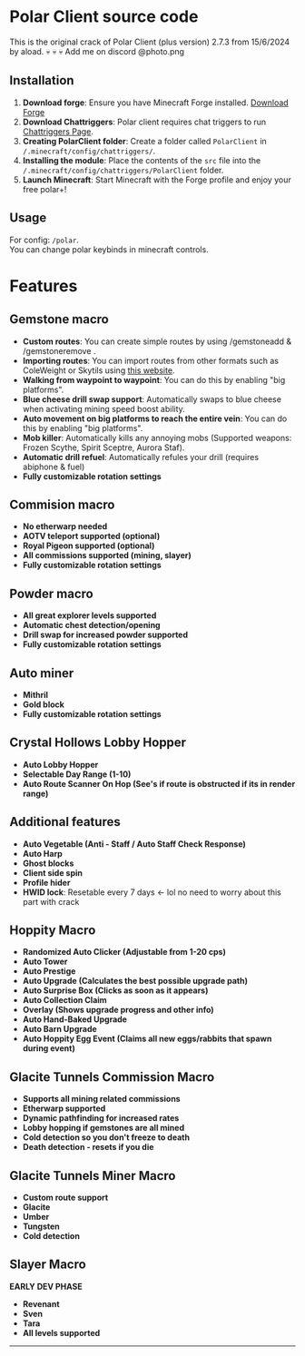 # Polar Client source code
This is the original crack of Polar Client (plus version) 2.7.3 from 15/6/2024 by aload.
:skull: :skull: :skull: Add me on discord @photo.png
## Installation

1. **Download forge**: Ensure you have Minecraft Forge installed. [Download Forge](https://files.minecraftforge.net/)
2. **Download Chattriggers**: Polar client requires chat triggers to run [Chattriggers Page](https://www.chattriggers.com/).
3. **Creating PolarClient folder**: Create a folder called `PolarClient` in `/.minecraft/config/chattriggers/`.
4. **Installing the module**: Place the contents of the `src` file into the `/.minecraft/config/chattriggers/PolarClient` folder.
5. **Launch Minecraft**: Start Minecraft with the Forge profile and enjoy your free polar+!

## Usage

For config: `/polar`.  
You can change polar keybinds in minecraft controls.

# Features

## Gemstone macro

- **Custom routes**: You can create simple routes by using /gemstoneadd <number> & /gemstoneremove <number>.
- **Importing routes**: You can import routes from other formats such as ColeWeight or Skytils using [this website](https://notme.dev/).
- **Walking from waypoint to waypoint**: You can do this by enabling "big platforms".
- **Blue cheese drill swap support**: Automatically swaps to blue cheese when activating mining speed boost ability.
- **Auto movement on big platforms to reach the entire vein**: You can do this by enabling "big platforms".
- **Mob killer**: Automatically kills any annoying mobs (Supported weapons: Frozen Scythe, Spirit Sceptre, Aurora Staf).
- **Automatic drill refuel**: Automatically refules your drill (requires abiphone & fuel)
- **Fully customizable rotation settings**

## Commision macro

- **No etherwarp needed**
- **AOTV teleport supported (optional)**
- **Royal Pigeon supported (optional)**
- **All commissions supported (mining, slayer)**
- **Fully customizable rotation settings**

## Powder macro

- **All great explorer levels supported**
- **Automatic chest detection/opening**
- **Drill swap for increased powder supported**
- **Fully customizable rotation settings**

## Auto miner

- **Mithril**
- **Gold block**
- **Fully customizable rotation settings**

## Crystal Hollows Lobby Hopper

- **Auto Lobby Hopper**
- **Selectable Day Range (1-10)**
- **Auto Route Scanner On Hop (See's if route is obstructed if its in render range)**

## Additional features

- **Auto Vegetable (Anti - Staff / Auto Staff Check Response)**
- **Auto Harp**
- **Ghost blocks**
- **Client side spin**
- **Profile hider**
- **HWID lock**: Resetable every 7 days <- lol no need to worry about this part with crack

## Hoppity Macro

- **Randomized Auto Clicker (Adjustable from 1-20 cps)**
- **Auto Tower**
- **Auto Prestige**
- **Auto Upgrade (Calculates the best possible upgrade path)**
- **Auto Surprise Box (Clicks as soon as it appears)**
- **Auto Collection Claim**
- **Overlay (Shows upgrade progress and other info)**
- **Auto Hand-Baked Upgrade**
- **Auto Barn Upgrade**
- **Auto Hoppity Egg Event (Claims all new eggs/rabbits that spawn during event)**

## Glacite Tunnels Commission Macro

- **Supports all mining related commissions**
- **Etherwarp supported**
- **Dynamic pathfinding for increased rates**
- **Lobby hopping if gemstones are all mined**
- **Cold detection so you don't freeze to death**
- **Death detection - resets if you die**

## Glacite Tunnels Miner Macro

- **Custom route support**
- **Glacite**
- **Umber**
- **Tungsten**
- **Cold detection**

## Slayer Macro
**EARLY DEV PHASE**
- **Revenant**
- **Sven**
- **Tara**
- **All levels supported**

---
